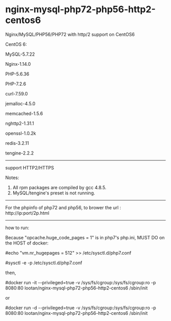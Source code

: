 # nginx-mysql-php72-php56-http2-centos6
Nginx/MySQL/PHP56/PHP72 with http/2 support on CentOS6


CentOS 6:

MySQL-5.7.22

Nginx-1.14.0

PHP-5.6.36

PHP-7.2.6

curl-7.59.0

jemalloc-4.5.0

memcached-1.5.6

nghttp2-1.31.1

openssl-1.0.2k

redis-3.2.11

tengine-2.2.2

-----------------
support HTTP2/HTTPS

Notes: 
1. All rpm packages are compiled by gcc 4.8.5.
2. MySQL/tengine's preset is not running. 

-----------------

For the phpinfo of php72 and php56, to brower the url :
http://ip:port/2p.html

-----------------

how to run:

Because "opcache.huge_code_pages = 1" is in php7's php.ini, MUST DO on the HOST of docker:

#echo "vm.nr_hugepages = 512" >> /etc/sysctl.d/php7.conf

#sysctl -e -p /etc/sysctl.d/php7.conf

then,

#docker run -it --privileged=true -v /sys/fs/cgroup:/sys/fs/cgroup:ro -p 8080:80 lootan/nginx-mysql-php72-php56-http2-centos6 /sbin/init

or

#docker run -d  --privileged=true -v /sys/fs/cgroup:/sys/fs/cgroup:ro -p 8080:80 lootan/nginx-mysql-php72-php56-http2-centos6 /sbin/init
